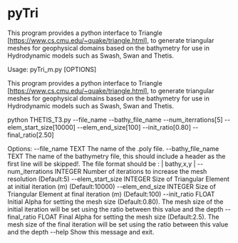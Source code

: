 # pyTri
This program provides a python interface to Triangle [https://www.cs.cmu.edu/~quake/triangle.html], to generate triangular meshes for geophysical domains based on the bathymetry for use in Hydrodynamic models such as Swash, Swan and Thetis.

Usage: pyTri_m.py [OPTIONS]

  This program provides a python interface to Triangle
  [https://www.cs.cmu.edu/~quake/triangle.html], to generate triangular
  meshes for geophysical domains based on the bathymetry for use in
  Hydrodynamic models such as Swash, Swan and Thetis.

  python THETIS_T3.py --file_name --bathy_file_name --num_iterrations[5]
  --elem_start_size[10000] --elem_end_size[100] --init_ratio[0.80]
  --final_ratio[2.50]

Options:
  --file_name TEXT           The name of the .poly file.
  --bathy_file_name TEXT     The name of the bathymetry file, this should
                             include a header as the first line will be
                             skipped!. The file format should be : | bathy,x,y
                             |
  --num_iterrations INTEGER  Number of iterations to increase the mesh
                             resolution (Default:5)
  --elem_start_size INTEGER  Size of Triangular Element at initial iteration
                             (m) (Default:10000)
  --elem_end_size INTEGER    Size of Triangular Element at final iteration (m)
                             (Default:100)
  --init_ratio FLOAT         Initial Alpha for setting the mesh size
                             (Default:0.80). The mesh size of the initial
                             iteration will be set using the ratio between
                             this value and the depth
  --final_ratio FLOAT        Final Alpha for setting the mesh size
                             (Default:2.5). The mesh size of the final
                             iteration will be set using the ratio between
                             this value and the depth
  --help                     Show this message and exit.
